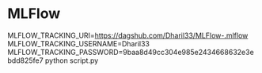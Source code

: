 # MLFlow

MLFLOW_TRACKING_URI=https://dagshub.com/Dharil33/MLFlow-.mlflow 
MLFLOW_TRACKING_USERNAME=Dharil33 
MLFLOW_TRACKING_PASSWORD=9baa8d49cc304e985e2434668632e3ebdd825fe7 
python script.py
